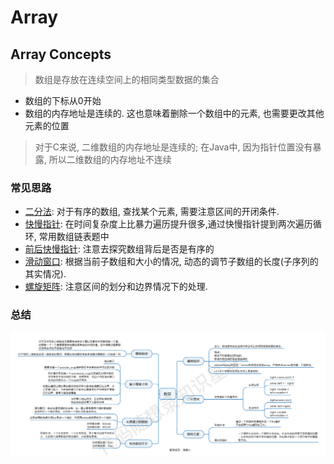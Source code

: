 # Array

## Array Concepts 

> 数组是存放在连续空间上的相同类型数据的集合

* 数组的下标从0开始
* 数组的内存地址是连续的. 这也意味着删除一个数组中的元素, 也需要更改其他元素的位置

> 对于C来说, 二维数组的内存地址是连续的; 在Java中, 因为指针位置没有暴露, 所以二维数组的内存地址不连续


### 常见思路

* [二分法](./binary-search/README.md): 对于有序的数组, 查找某个元素, 需要注意区间的开闭条件.
* [快慢指针](./remove-element/README.md): 在时间复杂度上比暴力遍历提升很多,通过快慢指针提到两次遍历循环, 常用数组链表题中
* [前后快慢指针](./squares-sorted-array/README.md): 注意去探究数组背后是否是有序的
* [滑动窗口](./minimal-subarray-length/README.md): 根据当前子数组和大小的情况, 动态的调节子数组的长度(子序列的其实情况).
* [螺旋矩阵](./spiral-matrix/README.md): 注意区间的划分和边界情况下的处理.

### 总结

![overview](./overview.png)


